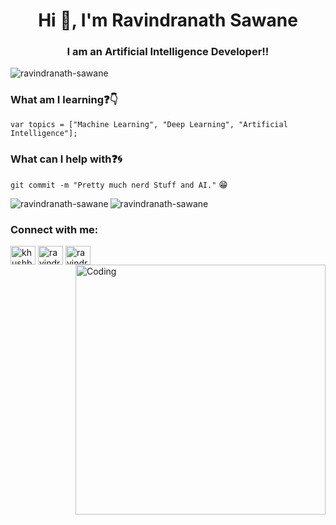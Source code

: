 <h1 align="center">Hi 👋, I'm Ravindranath Sawane</h1>
<h3 align="center">I am an Artificial Intelligence Developer!!</h3>

<p align="left"> <img src="https://komarev.com/ghpvc/?username=ravindranath-sawane&label=Profile%20views&color=129e00&style=plastic" alt="ravindranath-sawane" /> </p>


### What am I learning:question::point_down:	
<code>var topics = ["Machine Learning", "Deep Learning", "Artificial Intelligence"];</code>  

### What can I help with:question::cyclone:
<code>git commit -m "Pretty much nerd Stuff and AI."</code> :grin:

<p><img align="left" src="https://github-readme-stats.vercel.app/api/top-langs?username=ravindranath-sawane&show_icons=true&locale=en&layout=compact" alt="ravindranath-sawane" /></p>
<p>&nbsp;<img align="left" src="https://github-readme-stats.vercel.app/api?username=ravindranath-sawane&show_icons=true&locale=en" alt="ravindranath-sawane" /></p>

<!--
### :point_down: Support me here!
<a href="https://www.buymeacoffee.com/ravisawane9" target="_blank"><img src="https://www.buymeacoffee.com/assets/img/custom_images/orange_img.png" alt="Buy Me A Coffee" style="height: 41px !important;width: 174px !important;box-shadow: 0px 3px 2px 0px rgba(190, 190, 190, 0.5) !important;-webkit-box-shadow: 0px 3px 2px 0px rgba(190, 190, 190, 0.5) !important;" ></a>
-->

<h3 align="left">Connect with me:</h3>
<p align="left">
<a href="https://twitter.com/ravisawane9" target="blank"><img align="center" src="https://cdn.jsdelivr.net/npm/simple-icons@3.0.1/icons/twitter.svg" alt="khushboogoel01" height="30" width="40" /></a>
<a href="https://www.linkedin.com/in/ravindranath-sawane-ai" target="blank"><img align="center" src="https://cdn.jsdelivr.net/npm/simple-icons@3.0.1/icons/linkedin.svg" alt="ravindranath-sawane-ai" height="30" width="40" /></a>
<a href="https://www.instagram.com/ravindranath_sawane" target="blank"><img align="center" src="https://cdn.jsdelivr.net/npm/simple-icons@3.0.1/icons/instagram.svg" alt="ravindranath_sawane" height="30" width="40" /></a>
  
<img align="right" alt="Coding" width="400" src="https://cdn.dribbble.com/users/101577/screenshots/4875999/true_astronaut_dribbble-bg.gif">


